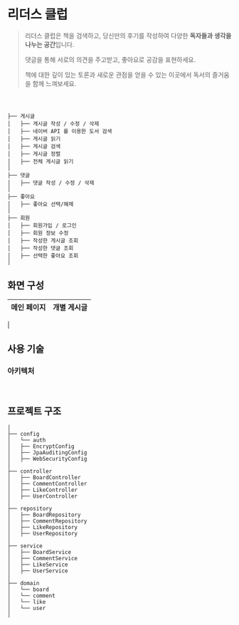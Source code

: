# 리더스 클럽

>리더스 클럽은 책을 검색하고, 당신만의 후기를 작성하여 다양한 **독자들과 생각을 나누는 공간**입니다.
>
>댓글을 통해 서로의 의견을 주고받고, 좋아요로 공감을 표현하세요.
>
>책에 대한 깊이 있는 토론과 새로운 관점을 얻을 수 있는 이곳에서 독서의 즐거움을 함께 느껴보세요.

<br>

###

```
├── 게시글
│   ├── 게시글 작성 / 수정 / 삭제
│   ├── 네이버 API 를 이용한 도서 검색
│   ├── 게시글 읽기
│   ├── 게시글 검색
│   ├── 게시글 정렬
│   ├── 전체 게시글 읽기
│
├── 댓글
│   ├── 댓글 작성 / 수정 / 삭제
│
├── 좋아요
│   ├── 좋아요 선택/해제
│
├── 회원
│   ├── 회원가입 / 로그인
│   ├── 회원 정보 수정
│   ├── 작성한 게시글 조회
│   ├── 작성한 댓글 조회
│   ├── 선택한 좋아요 조회
│

```

## 화면 구성
|메인 페이지|개별 게시글|
|-----------|----------|
|

## 사용 기술


### 아키텍처


<br>

## 프로젝트 구조
```
│
├── config
│   └── auth
│   ├── EncryptConfig
│   ├── JpaAuditingConfig
│   ├── WebSecurityConfig
│
├── controller
│   ├── BoardController
│   ├── CommentController
│   ├── LikeController
│   ├── UserController
│
├── repository
│   ├── BoardRepository
│   ├── CommentRepository
│   ├── LikeRepository
│   ├── UserRepository
│
├── service
│   ├── BoardService
│   ├── CommentService
│   ├── LikeService
│   ├── UserService
│
├── domain
│   └── board
│   └── comment
│   └── like
│   └── user
│
```
